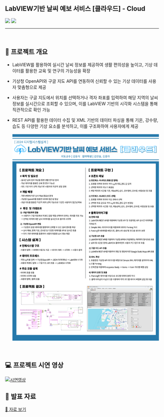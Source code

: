 ## LabVIEW기반 날씨 예보 서비스 [클라우드] - Cloud
<p> 
<img src="https://img.shields.io/badge/LabVIEW-FFDB00?style=flat-square&logo=labview&logoColor=white"/>
<img src="https://img.shields.io/badge/Google Maps-4285F4?style=flat-square&logo=googlemaps&logoColor=white"/>
</p>
<hr><br>

## 📑 프로젝트 개요
- LabVIEW를 활용하여 실시간 날씨 정보를 제공하여 생활 편의성을 높이고, 기상 데이터를 활용한 교육 및 연구의 가능성을 확장
- 기상청 OpenAPI와 구글 지도 API를 연동하여 신뢰할 수 있는 기상 데이터를 사용자 맞춤형으로 제공

- 사용자는 구글 지도에서 위치를 선택하거나 격자 좌표를 입력하여 해당 지역의 날씨 정보를 실시간으로 조회할 수 있으며, 이를 LabVIEW 기반의 시각화 시스템을 통해 직관적으로 확인 가능
- REST API를 활용한 데이터 수집 및 XML 기반의 데이터 파싱을 통해 기온, 강수량, 습도 등 다양한 기상 요소를 분석하고, 이를 구조화하여 사용자에게 제공<br><br>
<img src="libs/LavVIEW기반 날씨 예보 서비스_클라우드.jpg"> <br>
<br>

## 💻 프로젝트 시연 영상
[![시연영상](https://img.youtube.com/vi/mdFnKdle-kw/0.jpg)](https://youtu.be/mdFnKdle-kw)

## 💾 발표 자료 
<a href="https://github.com/gbr7780/LabVIEW_Cloud/blob/main/libs/%EC%B5%9C%EC%A2%85%EB%B3%B4%EA%B3%A0%EC%84%9C.pdf">
  📄 자료 보기
</a>

